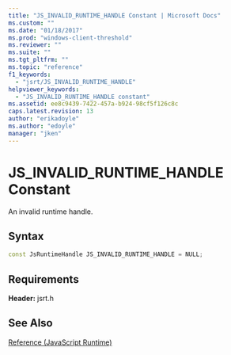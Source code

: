 ```yaml
---
title: "JS_INVALID_RUNTIME_HANDLE Constant | Microsoft Docs"
ms.custom: ""
ms.date: "01/18/2017"
ms.prod: "windows-client-threshold"
ms.reviewer: ""
ms.suite: ""
ms.tgt_pltfrm: ""
ms.topic: "reference"
f1_keywords: 
  - "jsrt/JS_INVALID_RUNTIME_HANDLE"
helpviewer_keywords: 
  - "JS_INVALID_RUNTIME_HANDLE constant"
ms.assetid: ee8c9439-7422-457a-b924-98cf5f126c8c
caps.latest.revision: 13
author: "erikadoyle"
ms.author: "edoyle"
manager: "jken"
---
```

# JS_INVALID_RUNTIME_HANDLE Constant
An invalid runtime handle.  
  
## Syntax  
  
```cpp
const JsRuntimeHandle JS_INVALID_RUNTIME_HANDLE = NULL;  
```  
  
## Requirements  
 **Header:** jsrt.h  
  
## See Also  
 [Reference (JavaScript Runtime)](../chakra-hosting/reference-javascript-runtime.md)